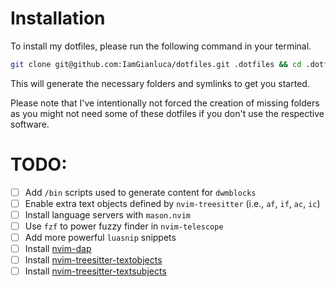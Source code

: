 # Installation

To install my dotfiles, please run the following command in your terminal.

```bash
git clone git@github.com:IamGianluca/dotfiles.git .dotfiles && cd .dotfiles && ./install
```

This will generate the necessary folders and symlinks to get you started.

Please note that I've intentionally not forced the creation of missing folders as you might not need some of these dotfiles if you don't use the respective software.


# TODO:

- [ ] Add `/bin` scripts used to generate content for `dwmblocks`
- [ ] Enable extra text objects defined by `nvim-treesitter` (i.e., `af`, `if`, `ac`, `ic`)
- [ ] Install language servers with `mason.nvim`
- [ ] Use `fzf` to power fuzzy finder in `nvim-telescope`
- [ ] Add more powerful `luasnip` snippets
- [ ] Install [nvim-dap](https://github.com/mfussenegger/nvim-dap)
- [ ] Install [nvim-treesitter-textobjects](https://github.com/nvim-treesitter/nvim-treesitter-textobjects)
- [ ] Install [nvim-treesitter-textsubjects](https://github.com/rrethy/nvim-treesitter-textsubjects)
